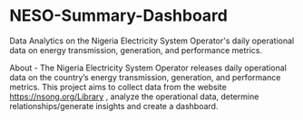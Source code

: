 # NESO-Summary-Dashboard
Data Analytics on the Nigeria Electricity System Operator's daily operational data on  energy transmission, generation, and performance metrics.

About - The Nigeria Electricity System Operator releases daily operational data on the country’s energy transmission, generation, and performance metrics.
This project aims to collect data from the website https://nsong.org/Library , analyze the operational data, determine relationships/generate insights and create a dashboard. 
